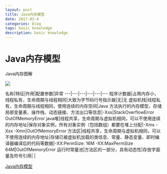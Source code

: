```yaml
---
layout: post
title: Java内存模型
date: 2017-03-4
categories: blog
tags: basic knowledge
description: basic knowledge
---
```


# Java内存模型

Java内存图解

![](https://imgconvert.csdnimg.cn/aHR0cHM6Ly9pbWcyMDE4LmNuYmxvZ3MuY29tL2Jsb2cvMTQ4OTY2OS8yMDE4MTAvMTQ4OTY2OS0yMDE4MTAwOTE4NTUyNzMxNi0xNzA4NzkwOTc0LnBuZw?x-oss-process=image/format,png)

名称|特征|作用|配置参数|异常
---|---|---|---|---|---
程序计数器|占用内存小，线程私有，生命周期与线程相同|大致为字节码行号指示器|无|无
虚拟机栈|线程私有，生命周期与线程相同，使用连续的内存空间|Java 方法执行的内存模型，存储局部变量表、操作栈、动态链接、方法出口等信息|-Xss|StackOverflowError OutOfMemoryError
java堆|线程共享，生命周期与虚拟机相同，可以不使用连续的内存地址|保存对象实例，所有对象实例（包括数组）都要在堆上分配|-Xms -Xsx -Xmn|OutOfMemoryError
方法区|线程共享，生命周期与虚拟机相同，可以不使用连续的内存地址|存储已被虚拟机加载的类信息、常量、静态变量、即时编译器编译后的代码等数据|-XX:PermSize: 16M -XX:MaxPermSize 64M|OutOfMemoryError
运行时常量池|方法区的一部分，具有动态性|存放字面量及符号引用| | 

[Java内存模型](https://blog.csdn.net/laomo_bible/article/details/83067810)